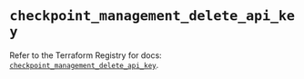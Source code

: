 # `checkpoint_management_delete_api_key`

Refer to the Terraform Registry for docs: [`checkpoint_management_delete_api_key`](https://registry.terraform.io/providers/checkpointsw/checkpoint/2.11.0/docs/resources/management_delete_api_key).
